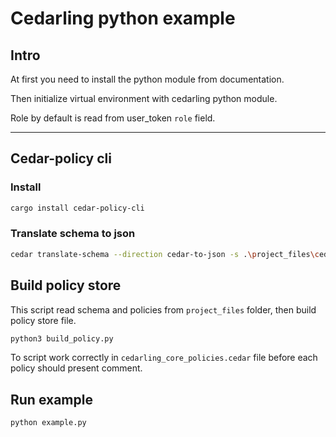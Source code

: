 # Cedarling python example

## Intro

At first you need to install the python module from documentation.

Then initialize virtual environment with cedarling python module.

Role by default is read from user_token `role` field.

___

## Cedar-policy cli

### Install

```bash
cargo install cedar-policy-cli
```

### Translate schema to json

```bash
cedar translate-schema --direction cedar-to-json -s .\project_files\cedarling_core.schema  > .\project_files\cedarling_core_schema.json
```

## Build policy store

This script read schema and policies from `project_files` folder, then build policy store file.

```bash
python3 build_policy.py
```

To script work correctly in `cedarling_core_policies.cedar` file before each policy should present comment.

## Run example

```bash
python example.py
```
